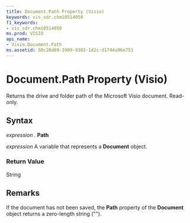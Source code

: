 ```yaml
---
title: Document.Path Property (Visio)
keywords: vis_sdr.chm10514050
f1_keywords:
- vis_sdr.chm10514050
ms.prod: VISIO
api_name:
- Visio.Document.Path
ms.assetid: 50c20d69-3909-9383-1d2c-d1744a96e751
---
```



# Document.Path Property (Visio)

Returns the drive and folder path of the Microsoft Visio document. Read-only.


## Syntax

 _expression_ . **Path**

 _expression_ A variable that represents a **Document** object.


### Return Value

String


## Remarks

If the document has not been saved, the  **Path** property of the **Document** object returns a zero-length string ("").


